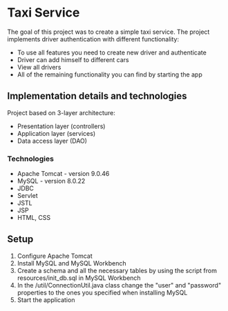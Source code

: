 # Taxi Service
 The goal of this project was to create a simple taxi service. The project implements driver authentication with different functionality:
 - To use all features you need to create new driver and authenticate
 - Driver can add himself to different cars 
 - View all drivers
 - All of the remaining functionality you can find by starting the app

## Implementation details and technologies
Project based on 3-layer architecture:
- Presentation layer (controllers)
- Application layer (services)
- Data access layer (DAO)

### Technologies
* Apache Tomcat - version 9.0.46
* MySQL - version 8.0.22
* JDBC
* Servlet
* JSTL
* JSP
* HTML, CSS

## Setup
1. Configure Apache Tomcat 
2. Install MySQL and MySQL Workbench
3. Create a schema and all the necessary tables by using the script from resources/init_db.sql in MySQL Workbench
4. In the /util/ConnectionUtil.java class change the "user" and "password" properties to the ones you specified when installing MySQL
5. Start the application
